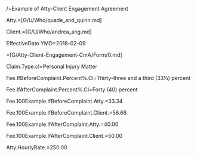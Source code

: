 /=Example of Atty-Client Engagement Agreement

Atty.=[G/U/Who/quade_and_quinn.md]

Client.=[G/U/Who/andrea_ang.md]

EffectiveDate.YMD=2018-02-09

=[G/Atty-Client-Engagement-CmA/Form/0.md]

Claim.Type.cl=Personal Injury Matter

Fee.IfBeforeComplaint.Percent%.Cl=Thirty-three and a third (33⅓) percent

Fee.IfAfterComplaint.Percent%.Cl=Forty (40) percent

Fee.100Example.IfBeforeComplaint.Atty.$=$33.34

Fee.100Example.IfBeforeComplaint.Client.$=$56.66

Fee.100Example.IfAfterComplaint.Atty.$=$40.00

Fee.100Example.IfAfterComplaint.Client.$=$50.00

Atty.HourlyRate.$=$250.00
